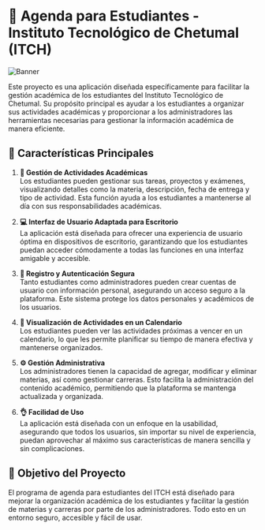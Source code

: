 # 📘 Agenda para Estudiantes - Instituto Tecnológico de Chetumal (ITCH)

![Banner](https://encrypted-tbn0.gstatic.com/images?q=tbn:ANd9GcRGbHB3Zu4cT4-3dT2oQat3CcKCXtwJgkutew&s) <!-- Reemplaza este link con una imagen/banner de tu aplicación -->

Este proyecto es una aplicación diseñada específicamente para facilitar la gestión académica de los estudiantes del Instituto Tecnológico de Chetumal. Su propósito principal es ayudar a los estudiantes a organizar sus actividades académicas y proporcionar a los administradores las herramientas necesarias para gestionar la información académica de manera eficiente.

## 🌟 Características Principales

1. **📅 Gestión de Actividades Académicas**  
   Los estudiantes pueden gestionar sus tareas, proyectos y exámenes, visualizando detalles como la materia, descripción, fecha de entrega y tipo de actividad. Esta función ayuda a los estudiantes a mantenerse al día con sus responsabilidades académicas.

2. **💻 Interfaz de Usuario Adaptada para Escritorio**  
   La aplicación está diseñada para ofrecer una experiencia de usuario óptima en dispositivos de escritorio, garantizando que los estudiantes puedan acceder cómodamente a todas las funciones en una interfaz amigable y accesible.

3. **🔐 Registro y Autenticación Segura**  
   Tanto estudiantes como administradores pueden crear cuentas de usuario con información personal, asegurando un acceso seguro a la plataforma. Este sistema protege los datos personales y académicos de los usuarios.

4. **📆 Visualización de Actividades en un Calendario**  
   Los estudiantes pueden ver las actividades próximas a vencer en un calendario, lo que les permite planificar su tiempo de manera efectiva y mantenerse organizados.

5. **⚙️ Gestión Administrativa**  
   Los administradores tienen la capacidad de agregar, modificar y eliminar materias, así como gestionar carreras. Esto facilita la administración del contenido académico, permitiendo que la plataforma se mantenga actualizada y organizada.

6. **👌 Facilidad de Uso**  
   La aplicación está diseñada con un enfoque en la usabilidad, asegurando que todos los usuarios, sin importar su nivel de experiencia, puedan aprovechar al máximo sus características de manera sencilla y sin complicaciones.

## 🎯 Objetivo del Proyecto

El programa de agenda para estudiantes del ITCH está diseñado para mejorar la organización académica de los estudiantes y facilitar la gestión de materias y carreras por parte de los administradores. Todo esto en un entorno seguro, accesible y fácil de usar.
